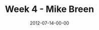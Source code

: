 ---
layout: message
category: message
series: "The Good Life"
title: "Week 4 - Mike Breen"
date: 2012-07-14-00-00
message_id: 737
sc-permalink-url: "http://soundcloud.com/crdschurch/week-4-mike-breen"
audio: "http://s3.amazonaws.com/crossroads-media/messages/audio/goodlife_04.mp3"
audio-duration: "37:26"
program: "http://s3.amazonaws.com/crossroads-media/documents/07_14-15_12Program.pdf"
description: "Mike Breen talks about how Jesus both invites us and challenges us into the good life."
video: "http://s3.amazonaws.com/crossroads-media/messages/video/goodlife_04.mp4"
video-duration: "37:31"
yt-embed-url: "//www.youtube.com/embed/x4altiTB_Dk"
video-image: "http://s3.amazonaws.com/crossroads-media/images/goodlife_04_still.jpg"
tag: 
 - mike-breen
 - good-life
explicit: false
---